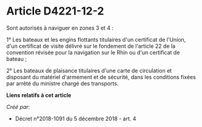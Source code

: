 # Article D4221-12-2

Sont autorisés à naviguer en zones 3 et 4 :

1° Les bateaux et les engins flottants titulaires d'un certificat de l'Union, d'un certificat de visite délivré sur le
fondement de l'article 22 de la convention révisée pour la navigation sur le Rhin ou d'un certificat de bateau ;

2° Les bateaux de plaisance titulaires d'une carte de circulation et disposant du matériel d'armement et de sécurité, dans
les conditions fixées par arrêté du ministre chargé des transports.

**Liens relatifs à cet article**

_Créé par_:

  - Décret n°2018-1091 du 5 décembre 2018 - art. 4
